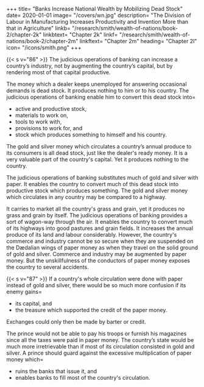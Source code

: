 +++
title=  "Banks Increase National Wealth by Mobilizing Dead Stock"
date=  2020-01-01
image=  "/covers/wn.jpg"
description=  "The Division of Labour in Manufacturing Increases Productivity and Invention More than that in Agriculture"
linkb=  "/research/smith/wealth-of-nations/book-2/chapter-2k"
linkbtext=  "Chapter 2k"
linkf=  "/research/smith/wealth-of-nations/book-2/chapter-2m"
linkftext=  "Chapter 2m"
heading=  "Chapter 2l"
icon=  "/icons/smith.png"
+++


{{< s v="86" >}} The judicious operations of banking can increase a country’s industry, not by augmenting the country’s capital, but by rendering most of that capital productive.


The money which a dealer keeps unemployed for answering occasional demands is dead stock.
It produces nothing to him or to his country.
The judicious operations of banking enable him to convert this dead stock into= 
- active and productive stock,
- materials to work on,
- tools to work with,
- provisions to work for, and
- stock which produces something to himself and his country.


The gold and silver money which circulates a country’s annual produce to its consumers is all dead stock, just like the dealer's ready money.
It is a very valuable part of the country's capital.
Yet it produces nothing to the country.

The judicious operations of banking substitutes much of gold and silver with paper.
It enables the country to convert much of this dead stock into productive stock which produces something.
The gold and silver money which circulates in any country may be compared to a highway.

It carries to market all the country's grass and grain, yet it produces no grass and grain by itself.
The judicious operations of banking provides a sort of wagon-way through the air.
It enables the country to convert much of its highways into good pastures and grain fields.
It increases the annual produce of its land and labour considerably.
However, the country's commerce and industry cannot be so secure when they are suspended on the Dædalian wings of paper money as when they travel on the solid ground of gold and silver.
Commerce and industry may be augmented by paper money.
But the unskillfulness of the conductors of paper money exposes the country to several accidents.


{{< s v="87" >}} If a country's whole circulation were done with paper instead of gold and silver, there would be so much more confusion if its enemy gains= 
- its capital, and
- the treasure which supported the credit of the paper money.

Exchanges could only then be made by barter or credit.

The prince would not be able to pay his troops or furnish his magazines since all the taxes were paid in paper money. The country’s state would be much more irretrievable than if most of its circulation consisted in gold and silver. A prince should guard against the excessive multiplication of paper money which= 
- ruins the banks that issue it, and
- enables banks to fill most of the country's circulation.
